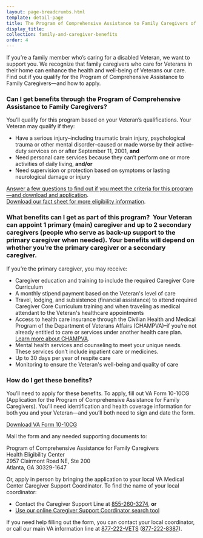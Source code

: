 ```yaml
---
layout: page-breadcrumbs.html
template: detail-page
title: The Program of Comprehensive Assistance to Family Caregivers of Post-9/11 Veterans
display_title:
collection: family-and-caregiver-benefits
order: 4
---
```

<div class="va-introtext">

If you’re a family member who’s caring for a disabled Veteran, we want to support you. We recognize that family caregivers who care for Veterans in their home can enhance the health and well-being of Veterans our care. Find out if you qualify for the Program of Comprehensive Assistance to Family Caregivers—and how to apply.

</div>

<div class="feature" markdown=“1”>

### Can I get benefits through the Program of Comprehensive Assistance to Family Caregivers?
You’ll qualify for this program based on your Veteran’s qualifications. Your Veteran may qualify if they:

- Have a serious injury–including traumatic brain injury, psychological trauma or other mental disorder–caused or made worse by their active-duty services on or after September 11, 2001, **and**
- Need personal care services because they can’t perform one or more activities of daily living, **and/or**
- Need supervision or protection based on symptoms or lasting neurological damage or injury

[Answer a few questions to find out if you meet the criteria for this program—and download and application](https://www.va.gov/healthbenefits/resources/Caregiver_Eligibility_Check.asp).<br>
[Download our fact sheet for more eligibility information](https://www.caregiver.va.gov/pdfs/PCAFC%20Eligibility%20Fact%20Sheet%205.2016-%20508%20Compliant.pdf).

</div>

### What benefits can I get as part of this program?  Your Veteran can appoint 1 primary (main) caregiver and up to 2 secondary caregivers (people who serve as back-up support to the primary caregiver when needed). Your benefits will depend on whether you’re the primary caregiver or a secondary caregiver.

If you’re the primary caregiver, you may receive:
- Caregiver education and training to include the required Caregiver Core Curriculum
- A monthly stipend payment based on the Veteran's level of care
- Travel, lodging, and subsistence (financial assistance) to attend required Caregiver Core Curriculum training and when traveling as medical attendant to the Veteran's healthcare appointments
- Access to health care insurance through the Civilian Health and Medical Program of the Department of Veterans Affairs (CHAMPVA)–if you’re not already entitled to care or services under another health care plan. [Learn more about CHAMPVA](/health-care/champva/).
- Mental health services and counseling to meet your unique needs. These services don’t include inpatient care or medicines.
- Up to 30 days per year of respite care
- Monitoring to ensure the Veteran's well-being and quality of care

### How do I get these benefits?

You’ll need to apply for these benefits. To apply, fill out VA Form 10-10CG (Application for the Program of Comprehensive Assistance for Family Caregivers). You’ll need identification and health coverage information for both you and your Veteran—and you’ll both need to sign and date the form.

[Download VA Form 10-10CG](/)

Mail the form and any needed supporting documents to:

<p class='va-address-block'>
Program of Comprehensive Assistance for Family Caregivers<br>
Health Eligibility Center<br>
2957 Clairmont Road NE, Ste 200<br>
Atlanta, GA 30329-1647
</p>

Or, apply in person by bringing the application to your local VA Medical Center Caregiver Support Coordinator. To find the name of your local coordinator:

- Contact the Caregiver Support Line at <a href='tel:+1-855-260-3274'>855-260-3274</a>, **or** 
- [Use our online Caregiver Support Coordinator search tool](https://www.caregiver.va.gov/help_landing.asp)

If you need help filling out the form, you can contact your local coordinator, or call our main VA information line at <a href='tel:+1-877-222-8387'>877-222-VETS</a> (<a href='tel:+1-877-222-8387'>877-222-8387</a>).
